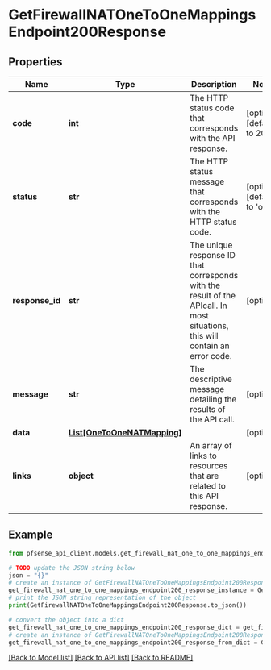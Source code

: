 # GetFirewallNATOneToOneMappingsEndpoint200Response


## Properties

Name | Type | Description | Notes
------------ | ------------- | ------------- | -------------
**code** | **int** | The HTTP status code that corresponds with the API response. | [optional] [default to 200]
**status** | **str** | The HTTP status message that corresponds with the HTTP status code. | [optional] [default to 'ok']
**response_id** | **str** | The unique response ID that corresponds with the result of the APIcall. In most situations, this will contain an error code. | [optional] 
**message** | **str** | The descriptive message detailing the results of the API call. | [optional] 
**data** | [**List[OneToOneNATMapping]**](OneToOneNATMapping.md) |  | [optional] 
**links** | **object** | An array of links to resources that are related to this API response. | [optional] 

## Example

```python
from pfsense_api_client.models.get_firewall_nat_one_to_one_mappings_endpoint200_response import GetFirewallNATOneToOneMappingsEndpoint200Response

# TODO update the JSON string below
json = "{}"
# create an instance of GetFirewallNATOneToOneMappingsEndpoint200Response from a JSON string
get_firewall_nat_one_to_one_mappings_endpoint200_response_instance = GetFirewallNATOneToOneMappingsEndpoint200Response.from_json(json)
# print the JSON string representation of the object
print(GetFirewallNATOneToOneMappingsEndpoint200Response.to_json())

# convert the object into a dict
get_firewall_nat_one_to_one_mappings_endpoint200_response_dict = get_firewall_nat_one_to_one_mappings_endpoint200_response_instance.to_dict()
# create an instance of GetFirewallNATOneToOneMappingsEndpoint200Response from a dict
get_firewall_nat_one_to_one_mappings_endpoint200_response_from_dict = GetFirewallNATOneToOneMappingsEndpoint200Response.from_dict(get_firewall_nat_one_to_one_mappings_endpoint200_response_dict)
```
[[Back to Model list]](../README.md#documentation-for-models) [[Back to API list]](../README.md#documentation-for-api-endpoints) [[Back to README]](../README.md)



